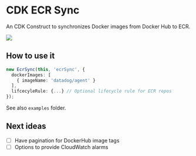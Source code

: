 # CDK ECR Sync

An CDK Construct to synchronizes Docker images from Docker Hub to ECR.

![](https://github.com/pgarbe/cdk-ecr-sync/workflows/Build/badge.svg)

## How to use it

```typescript
new EcrSync(this, 'ecrSync', {
  dockerImages: [
    { imageName: 'datadog/agent' }
  ],
  lifcecyleRule: {...} // Optional lifecycle rule for ECR repos
});
```

See also `examples` folder.

## Next ideas
- [ ] Have pagination for DockerHub image tags
- [ ] Options to provide CloudWatch alarms
